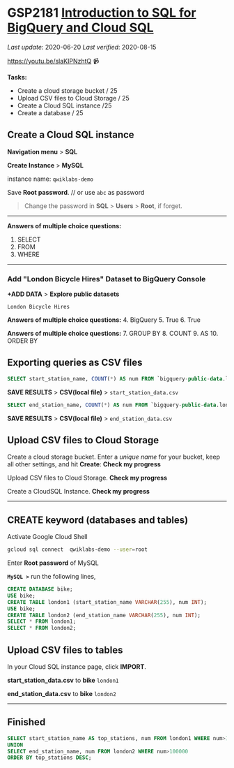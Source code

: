 GSP2181 [Introduction to SQL for BigQuery and Cloud SQL](https://google.qwiklabs.com/games/447/labs/1371)
===

_Last update_: 2020-06-20
_Last verified_: 2020-08-15

https://youtu.be/slaKIPNzhtQ 📹

**Tasks:**
- Create a cloud storage bucket / 25
- Upload CSV files to Cloud Storage / 25
- Create a Cloud SQL instance /25
- Create a database / 25

## Create a Cloud SQL instance

**Navigation menu** > **SQL**

**Create Instance** > **MySQL**

instance name: 
`qwiklabs-demo`

Save **Root password**. // or use `abc` as password

> Change the password in **SQL** > **Users** > **Root**, if forget.

* * *

**Answers of multiple choice questions:**
1. SELECT
2. FROM
3. WHERE

* * *

### Add "London Bicycle Hires" Dataset to BigQuery Console

**+ADD DATA** > **Explore public datasets**

`London Bicycle Hires`

**Answers of multiple choice questions:**
4. BigQuery
5. True
6. True

**Answers of multiple choice questions:**
7. GROUP BY
8. COUNT
9. AS
10. ORDER BY


## Exporting queries as CSV files

```sql
SELECT start_station_name, COUNT(*) AS num FROM `bigquery-public-data.london_bicycles.cycle_hire` GROUP BY start_station_name ORDER BY num DESC;
```

**SAVE RESULTS** > **CSV(local file)** >
 `start_station_data.csv`

```sql
SELECT end_station_name, COUNT(*) AS num FROM `bigquery-public-data.london_bicycles.cycle_hire` GROUP BY end_station_name ORDER BY num DESC;
```

**SAVE RESULTS** > **CSV(local file)** >
`end_station_data.csv`

## Upload CSV files to Cloud Storage

Create a cloud storage bucket.
Enter a *unique name* for your bucket, keep all other settings, and hit **Create**:
**Check my progress**

Upload CSV files to Cloud Storage.
**Check my progress**

Create a CloudSQL Instance.
**Check my progress**

* * *

## CREATE keyword (databases and tables)

Activate Google Cloud Shell

```bash
gcloud sql connect  qwiklabs-demo --user=root
```

Enter **Root password** of MySQL


**`MySQL >`** run the following lines,
```sql
CREATE DATABASE bike;
USE bike;
CREATE TABLE london1 (start_station_name VARCHAR(255), num INT);
USE bike;
CREATE TABLE london2 (end_station_name VARCHAR(255), num INT);
SELECT * FROM london1;
SELECT * FROM london2;
```

## Upload CSV files to tables


In your Cloud SQL instance page, click **IMPORT**.

**start_station_data.csv** to **bike**
`london1`

**end_station_data.csv** to **bike**
`london2`

* * *

## Finished

```sql
SELECT start_station_name AS top_stations, num FROM london1 WHERE num>100000
UNION
SELECT end_station_name, num FROM london2 WHERE num>100000
ORDER BY top_stations DESC;
```
